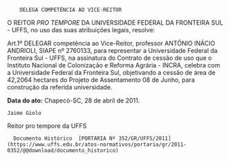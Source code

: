         DELEGA COMPETÊNCIA AO VICE-REITOR  

O REITOR  *PRO TEMPORE*  DA UNIVERSIDADE FEDERAL DA FRONTEIRA SUL - UFFS, no uso das suas atribuições legais, resolve:

 Art.1º DELEGAR competência ao Vice-Reitor, professor ANTÔNIO INÁCIO ANDRIOLI, SIAPE nº 2760133, para representar a Universidade Federal da Fronteira Sul - UFFS, na assinatura do Contrato de cessão de uso que o Instituto Nacional de Colonização e Reforma Agrária - INCRA, celebra com a Universidade Federal da Fronteira Sul, objetivando a cessão de área de 42,2064 hectares do Projeto de Assentamento 08 de Junho, para construção da referida universidade.

  

   **Data do ato:** Chapecó-SC, 28 de abril de 2011.   
 

    Jaime Giolo    
 Reitor pro tempore da UFFS 

      Documento Histórico  [PORTARIA Nº 352/GR/UFFS/2011](https://www.uffs.edu.br/atos-normativos/portaria/gr/2011-0352/@@download/documento_historico)     
      